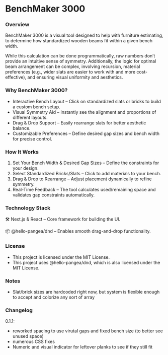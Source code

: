 # BenchMaker 3000

### Overview

BenchMaker 3000 is a visual tool designed to help with furniture estimating, to determine how standardized wooden beams fit within a given bench width.

While this calculation can be done programmatically, raw numbers don’t provide an intuitive sense of symmetry. Additionally, the logic for optimal beam arrangement can be complex, involving recursion, material preferences (e.g., wider slats are easier to work with and more cost-effective), and ensuring visual uniformity and aesthetics.

### Why BenchMaker 3000?

* Interactive Bench Layout – Click on standardized slats or bricks to build a custom bench setup.
* Visual Symmetry Aid – Instantly see the alignment and proportions of different layouts.
* Drag & Drop Support – Easily rearrange slats for better aesthetic balance.
* Customizable Preferences – Define desired gap sizes and bench width for precise control.

### How It Works

1. Set Your Bench Width & Desired Gap Sizes – Define the constraints for your design.
2. Select Standardized Bricks/Slats – Click to add materials to your bench.
3. Drag & Drop to Rearrange – Adjust placement dynamically to refine symmetry.
4. Real-Time Feedback – The tool calculates used/remaining space and validates gap constraints automatically.

### Technology Stack

🛠 Next.js & React – Core framework for building the UI.

📦 @hello-pangea/dnd – Enables smooth drag-and-drop functionality.

### License

* This project is licensed under the MIT License.
* This project uses @hello-pangea/dnd, which is also licensed under the MIT License.

### Notes

* Slat/brick sizes are hardcoded right now, but system is flexible enough to accept and colorize any sort of array

### Changelog

0.1.1: 

* reworked spacing to use virutal gaps and fixed bench size (to better see unused space)
* numerous CSS fixes
* Numeric and visual indicator for leftover planks to see if they still fit